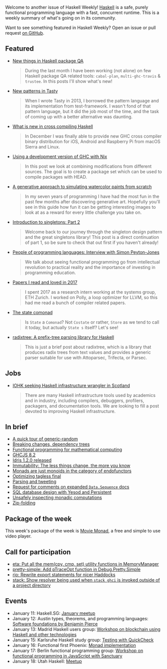 Welcome to another issue of Haskell Weekly!
[Haskell](https://www.haskell.org) is a safe, purely functional programming language with a fast, concurrent runtime.
This is a weekly summary of what's going on in its community.

Want to see something featured in Haskell Weekly?
Open an issue or pull request [on GitHub](https://github.com/haskellweekly/haskellweekly.github.io).

## Featured

-   [New things in Haskell package QA](http://oleg.fi/gists/posts/2018-01-08-haskell-package-qa.html)

    > During the last month I have been working (not alone) on few Haskell package QA related tools: `cabal-plan`, `multi-ghc-travis` & `trustee`. In this posts I'll show what's new!

-   [New patterns in Tasty](https://ro-che.info/articles/2018-01-08-tasty-new-patterns)

    > When I wrote Tasty in 2013, I borrowed the pattern language and its implementation from test-framework. I wasn't fond of that pattern language, but it did the job most of the time, and the task of coming up with a better alternative was daunting.

-   [What is new in cross compiling Haskell](https://medium.com/@zw3rk/what-is-new-in-cross-compiling-haskell-759adaa7e1c)

    > In December I was finally able to provide new GHC cross compiler binary distribution for iOS, Android and Raspberry Pi from macOS Sierra and Linux.

-   [Using a development version of GHC with Nix](https://mpickering.github.io/posts/2018-01-05-ghchead-nix.html)

    > In this post we look at combining modifications from different sources. The goal is to create a package set which can be used to compile packages with HEAD.

-   [A generative approach to simulating watercolor paints from scratch](https://blog.paytonturnage.com/water_color)

    > In my seven years of programming I have had the most fun in the past few months after discovering generative art. Hopefully you'll see in this guide how fun it can be getting interesting images to look at as a reward for every little challenge you take on.

-   [Introduction to singletons: Part 2](https://blog.jle.im/entry/introduction-to-singletons-2.html)

    > Welcome back to our journey through the singleton design pattern and the great singletons library! This post is a direct continuation of part 1, so be sure to check that out first if you haven't already!

-   [People of programming languages: Interview with Simon Peyton-Jones](https://www.cs.cmu.edu/~popl-interviews/peytonjones.html)

    > We talk about seeing functional programming go from intellectual revolution to practical reality and the importance of investing in programming education.

-   [Papers I read and loved in 2017 ](https://pixel-druid.com/blog/papers-i-read-and-loved-in-2017/)

    > I spent 2017 as a research intern working at the systems group, ETH Zurich. I worked on Polly, a loop optimizer for LLVM, so this had me read a bunch of compiler related papers.

-   [The state comonad](http://comonad.com/reader/2018/the-state-comonad/)

    > Is `State` a `Comonad`? Not `Costate` or rather, `Store` as we tend to call it today, but actually `State s` itself? Let's see!

-   [radixtree: A prefix-tree parsing library for Haskell](https://quasimal.com/posts/2018-01-08-prefix-tree-parsing.html)

    > This is just a brief post about radixtree, which is a library that produces radix trees from text values and provides a generic parser suitable for use with Attoparsec, Trifecta, or Parsec.

## Jobs

-   [IOHK seeking Haskell infrastructure wrangler in Scotland](https://iohk.io/careers/#op-214412-haskell-infrastructure-wrangler)

    > There are many Haskell infrastructure tools used by academics and in industry, including compilers, debuggers, profilers, packagers, and documentation tools. We are looking to fill a post devoted to improving Haskell infrastructure.

## In brief

-   [A quick tour of generic-random](https://blog.poisson.chat/posts/2018-01-05-generic-random-tour.html)
-   [Breaking changes, dependency trees](https://www.snoyman.com/blog/2018/01/breaking-changes-dependency-trees)
-   [Functional programming for mathematical computing](https://matthias-endler.de/2018/functional-mathematics/)
-   [GHCJS 8.2](https://github.com/ghcjs/ghcjs/tree/ghc-8.2)
-   [Idris 1.2.0 released](https://www.idris-lang.org/idris-1-2-0-released/)
-   [Immutability: The less things change, the more you know](https://mmhaskell.com/blog/2018/1/8/immutability-the-less-things-change-the-more-you-know)
-   [Monads are just monoids in the category of endofunctors](https://blog.merovius.de/2018/01/08/monads-are-just-monoids.html)
-   [Optimizing tagless final](https://lukajcb.github.io/blog/functional/2018/01/03/optimizing-tagless-final.html)
-   [Parsing and tweeting](https://ibnuda.gitlab.io/2018-01-13-parsing-and-tweeting.html)
-   [Request for comments on expanded `Data.Sequence` docs](https://np.reddit.com/r/haskell/comments/7p6eg2/request_for_comments_on_expanded_datasequence_docs/)
-   [SQL database design with Yesod and Persistent](https://bensima.com/2018/01/sql-database-design-with-yesod-and-persistent/)
-   [Unsafely inspecting monadic computations](https://rubenpieters.github.io/programming/purescript/2018/01/10/unsafely-inspecting-monadic-computations.html)
-   [Zip-folding](https://www.benjamin.pizza/posts/2018-01-10-zip-folding.html)

## Package of the week

This week's package of the week is [Movie Monad](https://hackage.haskell.org/package/movie-monad-0.0.4.0),
a free and simple to use video player.

## Call for participation

-   [eta: Put all the mem(cpy, cmp, set) utility functions in MemoryManager](https://github.com/typelead/eta/issues/604)
-   [pretty-simple: Add pTraceOpt function in Debug.Pretty.Simple](https://github.com/cdepillabout/pretty-simple/issues/21)
-   [rio: Rewrite export statements for nicer Haddocks](https://github.com/commercialhaskell/rio/issues/17)
-   [stack: Show resolver being used when `stack ghci` is invoked outside of a project directory](https://github.com/commercialhaskell/stack/issues/3651)

## Events

-   January 11: Haskell.SG: [January meetup](https://www.meetup.com/HASKELL-SG/events/246341959/)
-   January 12: Austin types, theorems, and programming languages: [Software foundations by Benjamin Pierce](https://www.meetup.com/Austin-Types-Theorems-and-Programming-Languages/events/245115079/)
-   January 13: Madrid Haskell users group: [Workshop on blockchain using Haskell and other technologies](https://www.meetup.com/Haskell-MAD/events/246443157/)
-   January 15: Karlsruhe Haskell study group: [Testing with QuickCheck](https://www.meetup.com/Karlsruhe-Haskell-Lerngruppe/events/244433469/)
-   January 16: Functional first Phoenix: [Monad implementation](https://www.meetup.com/Functional-First-Phoenix/events/245689258/)
-   January 17: Berlin functional programming group: [Workshop on functional programming in JavaScript with Sanctuary](https://www.meetup.com/Berlin-Functional-Programming-Group/events/245728326/)
-   January 18: Utah Haskell: [Meetup](https://www.meetup.com/utah-haskell/events/245731952/)
